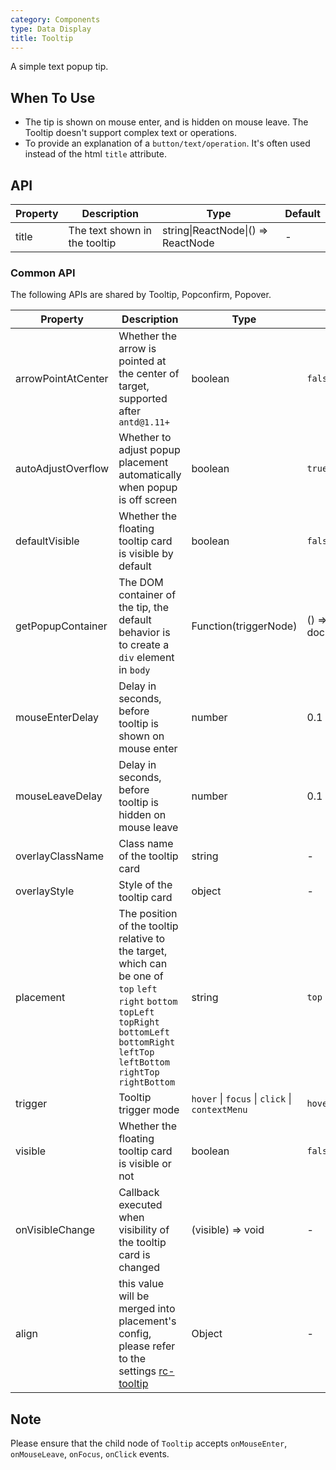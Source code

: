 ```yaml
---
category: Components
type: Data Display
title: Tooltip
---
```


A simple text popup tip.

## When To Use

- The tip is shown on mouse enter, and is hidden on mouse leave. The Tooltip doesn't support complex text or operations.
- To provide an explanation of a `button/text/operation`. It's often used instead of the html `title` attribute.

## API

| Property | Description | Type | Default |
| --- | --- | --- | --- |
| title | The text shown in the tooltip | string\|ReactNode\|() => ReactNode | - |  |

### Common API

The following APIs are shared by Tooltip, Popconfirm, Popover.

| Property | Description | Type | Default |
| --- | --- | --- | --- |
| arrowPointAtCenter | Whether the arrow is pointed at the center of target, supported after `antd@1.11+` | boolean | `false` |
| autoAdjustOverflow | Whether to adjust popup placement automatically when popup is off screen | boolean | `true` |
| defaultVisible | Whether the floating tooltip card is visible by default | boolean | `false` |
| getPopupContainer | The DOM container of the tip, the default behavior is to create a `div` element in `body` | Function(triggerNode) | () => document.body |
| mouseEnterDelay | Delay in seconds, before tooltip is shown on mouse enter | number | 0.1 |
| mouseLeaveDelay | Delay in seconds, before tooltip is hidden on mouse leave | number | 0.1 |
| overlayClassName | Class name of the tooltip card | string | - |
| overlayStyle | Style of the tooltip card | object | - |
| placement | The position of the tooltip relative to the target, which can be one of `top` `left` `right` `bottom` `topLeft` `topRight` `bottomLeft` `bottomRight` `leftTop` `leftBottom` `rightTop` `rightBottom` | string | `top` |
| trigger | Tooltip trigger mode | `hover` \| `focus` \| `click` \| `contextMenu` | `hover` |
| visible | Whether the floating tooltip card is visible or not | boolean | `false` |
| onVisibleChange | Callback executed when visibility of the tooltip card is changed | (visible) => void | - |
| align | this value will be merged into placement's config, please refer to the settings [rc-tooltip](https://github.com/react-component/tooltip) | Object | - |

## Note

Please ensure that the child node of `Tooltip` accepts `onMouseEnter`, `onMouseLeave`, `onFocus`, `onClick` events.

